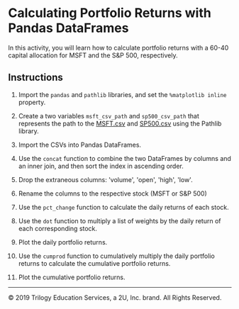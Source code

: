 # Calculating Portfolio Returns with Pandas DataFrames

In this activity, you will learn how to calculate portfolio returns with a 60-40 capital allocation for MSFT and the S&P 500, respectively.

## Instructions

1. Import the `pandas` and `pathlib` libraries, and set the `%matplotlib inline` property.

2. Create a two variables `msft_csv_path` and `sp500_csv_path` that represents the path to the [MSFT.csv](Resources/MSFT.csv) and [SP500.csv](Resources/SP500.csv) using the Pathlib library.

3. Import the CSVs into Pandas DataFrames.

4. Use the `concat` function to combine the two DataFrames by columns and an inner join, and then sort the index in ascending order.

5. Drop the extraneous columns: 'volume', 'open', 'high', 'low'.

6. Rename the columns to the respective stock (MSFT or S&P 500)

7. Use the `pct_change` function to calculate the daily returns of each stock.

8. Use the `dot` function to multiply a list of weights by the daily return of each corresponding stock.

9. Plot the daily portfolio returns.

10. Use the `cumprod` function to cumulatively multiply the daily portfolio returns to calculate the cumulative portfolio returns.

11. Plot the cumulative portfolio returns.

---

© 2019 Trilogy Education Services, a 2U, Inc. brand. All Rights Reserved.
